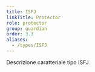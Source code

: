 ```yaml
---
title: ISFJ
linkTitle: Protector
role: protector
group: guardian
order: 3.3
aliases:
  - /types/ISFJ
---
```

Descrizione caratteriale tipo ISFJ